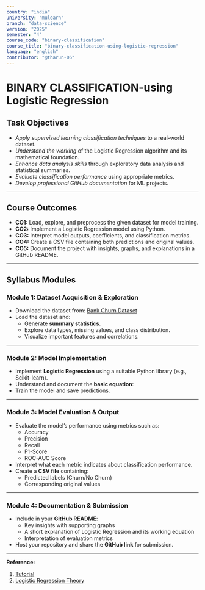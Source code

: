 ```yaml
---
country: "india"
university: "mulearn"
branch: "data-science"
version: "2025"
semester: "4"
course_code: "binary-classification"
course_title: "binary-classification-using-logistic-regression"
language: "english"
contributor: "@tharun-06"
---
```


# BINARY CLASSIFICATION-using Logistic Regression

## Task Objectives

* *Apply supervised learning classification techniques* to a real-world dataset.  
* *Understand the working* of the Logistic Regression algorithm and its mathematical foundation.  
* *Enhance data analysis skills* through exploratory data analysis and statistical summaries.  
* *Evaluate classification performance* using appropriate metrics.  
* *Develop professional GitHub documentation* for ML projects.  

---

## Course Outcomes

* **CO1:** Load, explore, and preprocess the given dataset for model training.  
* **CO2:** Implement a Logistic Regression model using Python.  
* **CO3:** Interpret model outputs, coefficients, and classification metrics.  
* **CO4:** Create a CSV file containing both predictions and original values.  
* **CO5:** Document the project with insights, graphs, and explanations in a GitHub README.  

---

## Syllabus Modules

### Module 1: Dataset Acquisition & Exploration
* Download the dataset from: [Bank Churn Dataset](https://datasets-8yqw.onrender.com/download/second)  
* Load the dataset and:
  * Generate **summary statistics**.
  * Explore data types, missing values, and class distribution.
  * Visualize important features and correlations.

---

### Module 2: Model Implementation
* Implement **Logistic Regression** using a suitable Python library (e.g., Scikit-learn).  
* Understand and document the **basic equation**:  
* Train the model and save predictions.

---

### Module 3: Model Evaluation & Output
* Evaluate the model’s performance using metrics such as:
  * Accuracy  
  * Precision  
  * Recall  
  * F1-Score  
  * ROC-AUC Score
* Interpret what each metric indicates about classification performance.  
* Create a **CSV file** containing:
  * Predicted labels (Churn/No Churn)
  * Corresponding original values

---

### Module 4: Documentation & Submission
* Include in your **GitHub README**:
  * Key insights with supporting graphs  
  * A short explanation of Logistic Regression and its working equation  
  * Interpretation of evaluation metrics  
* Host your repository and share the **GitHub link** for submission. 

---

**Reference:** 

1. [Tutorial](https://www.datacamp.com/tutorial/understanding-logistic-regression-python)
2. [Logistic Regression Theory](https://www.youtube.com/playlist?list=PLblh5JKOoLUKxzEP5HA2d-Li7IJkHfXSe)

